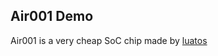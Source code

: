 Air001 Demo
--
Air001 is a very cheap SoC chip made by [luatos](https://wiki.luatos.com/chips/air001/Air001-Arduino.html)
